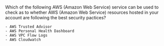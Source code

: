 Which of the following AWS (Amazon Web Service)
service can be used to check as to whether AWS (Amazon Web Service) resources hosted in your account are following the best security pactices?

    - AWS Trusted Advisor
    - AWS Personal Health Dashboard
    - AWS VPC Flow Logs
    - AWS Cloudwatch